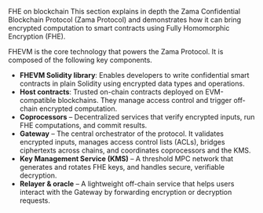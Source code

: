 FHE on blockchain
This section explains in depth the Zama Confidential Blockchain Protocol (Zama Protocol) and demonstrates how it can bring encrypted computation to smart contracts using Fully Homomorphic Encryption (FHE).

FHEVM is the core technology that powers the Zama Protocol. It is composed of the following key components.

- **FHEVM Solidity library**: Enables developers to write confidential smart contracts in plain Solidity using encrypted data types and operations.
- **Host contracts**: Trusted on-chain contracts deployed on EVM-compatible blockchains. They manage access control and trigger off-chain encrypted computation.
- **Coprocessors** – Decentralized services that verify encrypted inputs, run FHE computations, and commit results.
- **Gateway** – The central orchestrator of the protocol. It validates encrypted inputs, manages access control lists (ACLs), bridges ciphertexts across chains, and coordinates coprocessors and the KMS.
- **Key Management Service (KMS)** – A threshold MPC network that generates and rotates FHE keys, and handles secure, verifiable decryption.
- **Relayer & oracle** – A lightweight off-chain service that helps users interact with the Gateway by forwarding encryption or decryption requests.
